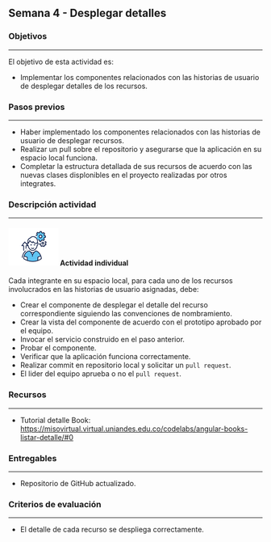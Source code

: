 ## Semana 4 - Desplegar detalles

### Objetivos

---

El objetivo de esta actividad es:

- Implementar los componentes relacionados con las historias de usuario de desplegar detalles de los recursos.

### Pasos previos

---

- Haber implementado los componentes relacionados con las historias de usuario de desplegar recursos.
- Realizar un pull sobre el repositorio y asegurarse que la aplicación en su espacio local funciona.
- Completar la estructura detallada de sus recursos de acuerdo con las nuevas clases displonibles en el proyecto realizadas por otros integrates.

### Descripción actividad

---

#### ![](./../../assets/images/individuo.png) Actividad individual

Cada integrante en su espacio local, para cada uno de los recursos involucrados en las historias de usuario asignadas, debe:

- Crear el componente de desplegar el detalle del recurso correspondiente siguiendo las convenciones de nombramiento.
- Crear la vista del componente de acuerdo con el prototipo aprobado por el equipo.
- Invocar el servicio construido en el paso anterior.
- Probar el componente.
- Verificar que la aplicación funciona correctamente.
- Realizar commit en repositorio local y solicitar un `pull request`.
- El lider del equipo aprueba o no el `pull request`.

### Recursos

---

- Tutorial detalle Book: https://misovirtual.virtual.uniandes.edu.co/codelabs/angular-books-listar-detalle/#0

### Entregables

---

- Repositorio de GitHub actualizado.

### Criterios de evaluación

---

- El detalle de cada recurso se despliega correctamente.

